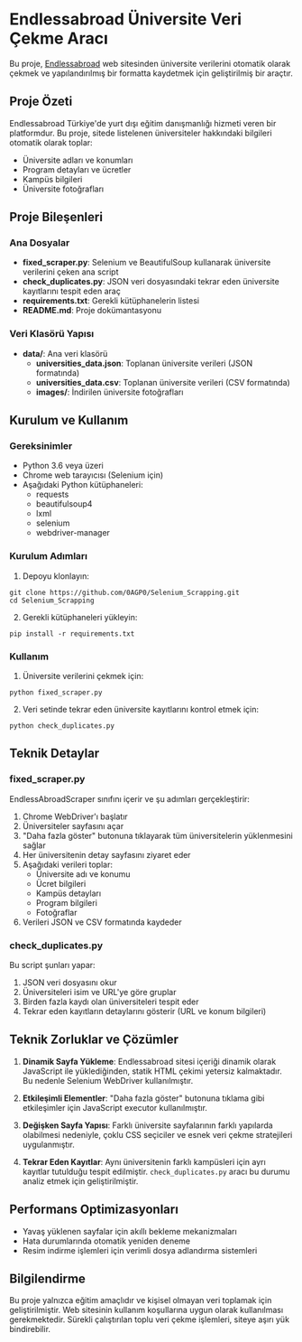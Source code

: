 # Endlessabroad Üniversite Veri Çekme Aracı

Bu proje, [Endlessabroad](https://www.endlessabroad.com.tr/) web sitesinden üniversite verilerini otomatik olarak çekmek ve yapılandırılmış bir formatta kaydetmek için geliştirilmiş bir araçtır.

## Proje Özeti

Endlessabroad Türkiye'de yurt dışı eğitim danışmanlığı hizmeti veren bir platformdur. Bu proje, sitede listelenen üniversiteler hakkındaki bilgileri otomatik olarak toplar:
- Üniversite adları ve konumları
- Program detayları ve ücretler 
- Kampüs bilgileri
- Üniversite fotoğrafları

## Proje Bileşenleri

### Ana Dosyalar

- **fixed_scraper.py**: Selenium ve BeautifulSoup kullanarak üniversite verilerini çeken ana script
- **check_duplicates.py**: JSON veri dosyasındaki tekrar eden üniversite kayıtlarını tespit eden araç
- **requirements.txt**: Gerekli kütüphanelerin listesi
- **README.md**: Proje dokümantasyonu

### Veri Klasörü Yapısı

- **data/**: Ana veri klasörü
  - **universities_data.json**: Toplanan üniversite verileri (JSON formatında)
  - **universities_data.csv**: Toplanan üniversite verileri (CSV formatında)
  - **images/**: İndirilen üniversite fotoğrafları

## Kurulum ve Kullanım

### Gereksinimler

- Python 3.6 veya üzeri
- Chrome web tarayıcısı (Selenium için)
- Aşağıdaki Python kütüphaneleri:
  - requests
  - beautifulsoup4
  - lxml
  - selenium
  - webdriver-manager

### Kurulum Adımları

1. Depoyu klonlayın:
```
git clone https://github.com/0AGP0/Selenium_Scrapping.git
cd Selenium_Scrapping
```

2. Gerekli kütüphaneleri yükleyin:
```
pip install -r requirements.txt
```

### Kullanım

1. Üniversite verilerini çekmek için:
```
python fixed_scraper.py
```

2. Veri setinde tekrar eden üniversite kayıtlarını kontrol etmek için:
```
python check_duplicates.py
```

## Teknik Detaylar

### fixed_scraper.py

EndlessAbroadScraper sınıfını içerir ve şu adımları gerçekleştirir:
1. Chrome WebDriver'ı başlatır
2. Üniversiteler sayfasını açar
3. "Daha fazla göster" butonuna tıklayarak tüm üniversitelerin yüklenmesini sağlar
4. Her üniversitenin detay sayfasını ziyaret eder
5. Aşağıdaki verileri toplar:
   - Üniversite adı ve konumu
   - Ücret bilgileri
   - Kampüs detayları
   - Program bilgileri
   - Fotoğraflar
6. Verileri JSON ve CSV formatında kaydeder

### check_duplicates.py

Bu script şunları yapar:
1. JSON veri dosyasını okur
2. Üniversiteleri isim ve URL'ye göre gruplar
3. Birden fazla kaydı olan üniversiteleri tespit eder
4. Tekrar eden kayıtların detaylarını gösterir (URL ve konum bilgileri)

## Teknik Zorluklar ve Çözümler

1. **Dinamik Sayfa Yükleme**: Endlessabroad sitesi içeriği dinamik olarak JavaScript ile yüklediğinden, statik HTML çekimi yetersiz kalmaktadır. Bu nedenle Selenium WebDriver kullanılmıştır.

2. **Etkileşimli Elementler**: "Daha fazla göster" butonuna tıklama gibi etkileşimler için JavaScript executor kullanılmıştır.

3. **Değişken Sayfa Yapısı**: Farklı üniversite sayfalarının farklı yapılarda olabilmesi nedeniyle, çoklu CSS seçiciler ve esnek veri çekme stratejileri uygulanmıştır.

4. **Tekrar Eden Kayıtlar**: Aynı üniversitenin farklı kampüsleri için ayrı kayıtlar tutulduğu tespit edilmiştir. `check_duplicates.py` aracı bu durumu analiz etmek için geliştirilmiştir.

## Performans Optimizasyonları

- Yavaş yüklenen sayfalar için akıllı bekleme mekanizmaları
- Hata durumlarında otomatik yeniden deneme
- Resim indirme işlemleri için verimli dosya adlandırma sistemleri

## Bilgilendirme

Bu proje yalnızca eğitim amaçlıdır ve kişisel olmayan veri toplamak için geliştirilmiştir. Web sitesinin kullanım koşullarına uygun olarak kullanılması gerekmektedir. Sürekli çalıştırılan toplu veri çekme işlemleri, siteye aşırı yük bindirebilir. 